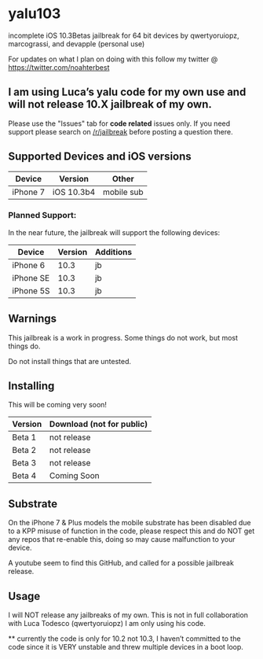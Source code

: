 # yalu103
incomplete iOS 10.3Betas jailbreak for 64 bit devices by qwertyoruiopz, marcograssi, and devapple (personal use)

For updates on what I plan on doing with this follow my twitter @ https://twitter.com/noahterbest

## I am using Luca’s yalu code for my own use and will not release 10.X jailbreak of my own.

Please use the "Issues" tab for **code related** issues only. If you need support please search on [/r/jailbreak](https://reddit.com/r/jailbreak) before posting a question there.

## Supported Devices and iOS versions

| Device | Version | Other |
|---------|----------|---------|
| iPhone 7  | iOS 10.3b4 | mobile sub |

### Planned Support:

In the near future, the jailbreak will support the following devices:

| Device | Version | Additions | 
|---------|----------|----------|
| iPhone 6 | 10.3 | jb |
| iPhone SE | 10.3 | jb |
| iPhone 5S | 10.3 | jb |

## Warnings

This jailbreak is a work in progress. Some things do not work, but most things do.

Do not install things that are untested.


## Installing

This will be coming very soon!


| Version | Download (not for public) |
|---------|----------|
| Beta 1 | not release |
| Beta 2 | not release |
| Beta 3 | not release |
| Beta 4 | Coming Soon |


## Substrate

On the iPhone 7 & Plus models the mobile substrate has been disabled due to a KPP misuse of function in the code, please respect this and do NOT get any repos that re-enable this, doing so may cause malfunction to your device. 

A youtube seem to find this GitHub, and called for a possible jailbreak release.

## Usage

I will NOT release any jailbreaks of my own. This is not in full collaboration with Luca Todesco (qwertyoruiopz) I am only using his code. 

** currently the code is only for 10.2 not 10.3, I haven’t committed to the code since it is VERY unstable and threw multiple devices in a boot loop. 